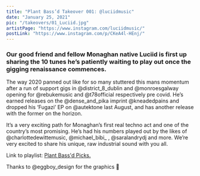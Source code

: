 ```yaml
---
title: "Plant Bass’d Takeover 001: @luciidmusic"
date: "January 25, 2021"
pic: "/takeovers/01_Luciid.jpg"
artistPage: "https://www.instagram.com/luciidmusic/"
postLink: "https://www.instagram.com/p/CKeA4l-HEnj/"
---
```


### Our good friend and fellow Monaghan native Luciid is first up sharing the 10 tunes he’s patiently waiting to play out once the gigging renaissance commences.

The way 2020 panned out like for so many stuttered this mans momentum after a run of support gigs in @district_8_dublin and @monroesgalway opening for @rebukemusic and @t78official respectively pre covid. He’s earned releases on the @dense_and_pika imprint @kneadedpains and dropped his ‘Fugazi’ EP on @autektone last August, and has another release with the former on the horizon.

It’s a very exciting path for Monaghan’s first real techno act and one of the country’s most promising. He’s had his numbers played out by the likes of @charlottedewittemusic, @michael_bibi\_ , @saralandrydj and more. We’re very excited to share his unique, raw industrial sound with you all.

Link to playlist: <a role="button" class="btn btn-dark" href="https://open.spotify.com/playlist/5skAgzUfGmZLwrOPNLnGVf">Plant Bass'd Picks.</a>

Thanks to @eggboy_design for the graphics 🤝
